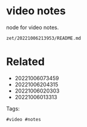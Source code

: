 # video notes

node for video notes.

` zet/20221006213953/README.md `

# Related

- 20221006073459
- 20221006204315
- 20221006020303
- 20221006013313

Tags:

    #video #notes 
